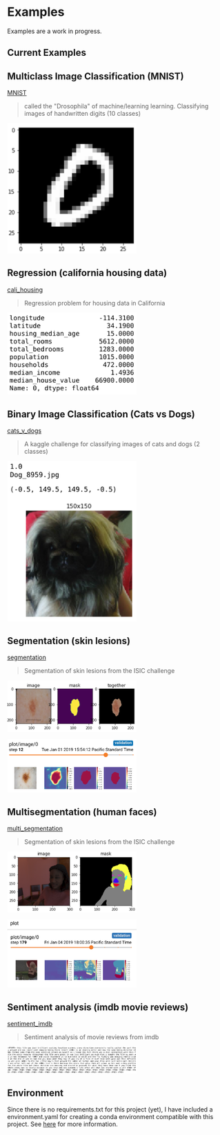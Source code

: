 # Examples

Examples are a work in progress.

## Current Examples
 
## Multiclass Image Classification (MNIST)
[MNIST](./mnist/README.md)
> called the "Drosophila" of machine/learning learning. Classifying images of handwritten digits (10 classes)

<p align="left">
<img src="./mnist/misc/mnist_ex.png" alt="Example of an image from the MNIST dataset and the corresponding output target" width="300">
</p>
 
## Regression (california housing data)
[cali_housing](./cali_housing/README.md)
> Regression problem for housing data in California

<p align="left">
<img src="./cali_housing/misc/housing_ex.png" alt="Example of an image from the cali_housing dataset and the corresponding output target" width="300">
</p>

## Binary Image Classification (Cats vs Dogs)
[cats_v_dogs](./cats_v_dogs/README.md)
> A kaggle challenge for classifying images of cats and dogs (2 classes)

<p align="left">
<img src="./cats_v_dogs/misc/cat_v_dog_ex.png" alt="Example of an image from the Cats vs Dogs dataset and the corresponding output target" width="300">
</p>

## Segmentation (skin lesions)
[segmentation](./segmentation/README.md)
> Segmentation of skin lesions from the ISIC challenge

<p align="left">
<img src="./segmentation/misc/isic_segmentation.png" alt="Example of an ISIC lesion image from the dataset and the corresponding output target" width="300">
</p>

<p align="left">
<img src="./segmentation/misc/isic_segmentation_output_ex.png" alt="Example of an image created in tensorboard of a sample ISIC skin lesion, the segmentation prediction for the image throughout training, and the corresponding ground truth image" width="300">
</p>

## Multisegmentation (human faces)
[multi_segmentation](./multi_segmentation/README.md)
> Segmentation of skin lesions from the ISIC challenge

<p align="left">
<img src="./multi_segmentation/misc/image_and_mask_ex.png" alt="Example of a face image from the dataset and the corresponding output target" width="300">
</p>

<p align="left">
<img src="./multi_segmentation/misc/tb_output_img.png" alt="Example of an image created in tensorboard of a sample face image, the segmentation prediction for the image throughout training, and the corresponding ground truth image" width="300">
</p>

## Sentiment analysis (imdb movie reviews)
[sentiment_imdb](./sentiment_imdb/README.md)
> Sentiment analysis of movie reviews from imdb

<p align="left">
<img src="./sentiment_imdb/misc/sentiment_imdb_ex.png" alt="Example of an image from the imdb movie review dataset and the corresponding output target" width="300">
</p>



## Environment
Since there is no requirements.txt for this project (yet), I have included a environment.yaml for creating a conda environment compatible with this project. See [here](./environment/README.md) for more information.